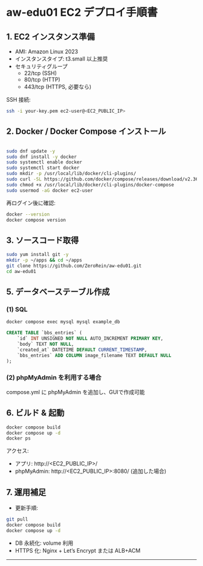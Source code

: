 # aw-edu01 EC2 デプロイ手順書

## 1. EC2 インスタンス準備
- AMI: Amazon Linux 2023
- インスタンスタイプ: t3.small 以上推奨
- セキュリティグループ
  - 22/tcp (SSH)
  - 80/tcp (HTTP)
  - 443/tcp (HTTPS, 必要なら)

SSH 接続:
```bash
ssh -i your-key.pem ec2-user@<EC2_PUBLIC_IP>
```

## 2. Docker / Docker Compose インストール
```bash

sudo dnf update -y
sudo dnf install -y docker
sudo systemctl enable docker
sudo systemctl start docker
sudo mkdir -p /usr/local/lib/docker/cli-plugins/
sudo curl -SL https://github.com/docker/compose/releases/download/v2.36.0/docker-compose-linux-x86_64 -o /usr/local/lib/docker/cli-plugins/docker-compose
sudo chmod +x /usr/local/lib/docker/cli-plugins/docker-compose
sudo usermod -aG docker ec2-user
```

再ログイン後に確認:
```bash
docker --version
docker compose version
```

## 3. ソースコード取得
```bash
sudo yum install git -y
mkdir -p ~/apps && cd ~/apps
git clone https://github.com/ZeroRein/aw-edu01.git
cd aw-edu01
```
## 5. データベーステーブル作成
### (1) SQL
```bash
docker compose exec mysql mysql example_db
```
```sql
CREATE TABLE `bbs_entries` (
    `id` INT UNSIGNED NOT NULL AUTO_INCREMENT PRIMARY KEY,
    `body` TEXT NOT NULL,
    `created_at` DATETIME DEFAULT CURRENT_TIMESTAMP,
    `bbs_entries` ADD COLUMN image_filename TEXT DEFAULT NULL
);
```

### (2) phpMyAdmin を利用する場合
compose.yml に phpMyAdmin を追加し、GUIで作成可能

## 6. ビルド & 起動
```bash
docker compose build
docker compose up -d
docker ps
```

アクセス:
- アプリ: http://<EC2_PUBLIC_IP>/
- phpMyAdmin: http://<EC2_PUBLIC_IP>:8080/ (追加した場合)

## 7. 運用補足
- 更新手順:
```bash
git pull
docker compose build
docker compose up -d
```
- DB 永続化: volume 利用
- HTTPS 化: Nginx + Let’s Encrypt または ALB+ACM

---
